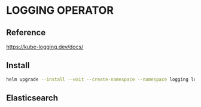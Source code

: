 # LOGGING OPERATOR

## Reference
https://kube-logging.dev/docs/

## Install
```bash
helm upgrade --install --wait --create-namespace --namespace logging logging-operator oci://ghcr.io/kube-logging/helm-charts/logging-operator
```

## Elasticsearch
